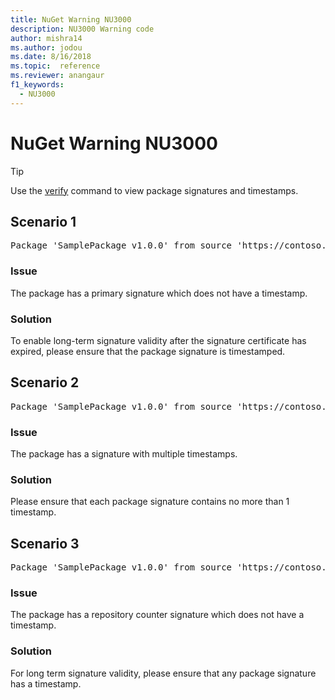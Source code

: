 ```yaml
---
title: NuGet Warning NU3000
description: NU3000 Warning code
author: mishra14
ms.author: jodou
ms.date: 8/16/2018
ms.topic:  reference
ms.reviewer: anangaur
f1_keywords: 
  - NU3000
---
```


# NuGet Warning NU3000

> [!Tip]
> Use the [verify](../cli-reference/cli-ref-verify.md) command to view package signatures and timestamps.

## Scenario 1

<pre>Package 'SamplePackage v1.0.0' from source 'https://contoso.com/index.json': The primary signature does not have a timestamp.</pre>

### Issue

The package has a primary signature which does not have a timestamp.


### Solution

To enable long-term signature validity after the signature certificate has expired, please ensure that the package signature is timestamped.



## Scenario 2

<pre>Package 'SamplePackage v1.0.0' from source 'https://contoso.com/index.json': Multiple timestamps are not accepted.</pre>

### Issue

The package has a signature with multiple timestamps.


### Solution

Please ensure that each package signature contains no more than 1 timestamp.



## Scenario 3

<pre>Package 'SamplePackage v1.0.0' from source 'https://contoso.com/index.json': The repository countersignature does not have a timestamp.</pre>

### Issue

The package has a repository counter signature which does not have a timestamp.


### Solution

For long term signature validity, please ensure that any package signature has a timestamp.


